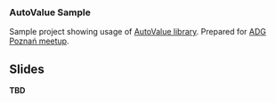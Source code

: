 ### AutoValue Sample

Sample project showing usage of [AutoValue library](https://github.com/google/auto/tree/master/value). Prepared for [ADG Poznań meetup](meetup.com/Poznan-Android-Developer-Group/).

## Slides
**TBD**